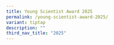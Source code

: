 ```yaml
---
title: Young Scientist Award 2025
permalink: /young-scientist-award-2025/
variant: tiptap
description: ""
third_nav_title: "2025"
---
```

